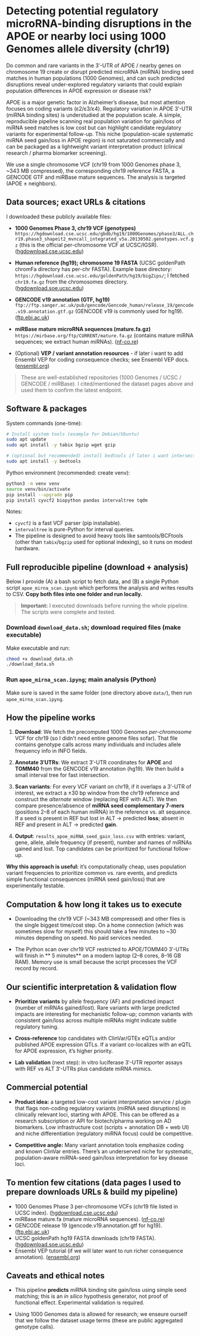 # Detecting potential regulatory microRNA-binding disruptions in the APOE or nearby loci using 1000 Genomes allele diversity (chr19)

Do common and rare variants in the 3′-UTR of APOE / nearby genes on chromosome 19 create or disrupt predicted microRNA (miRNA) binding seed matches in human populations (1000 Genomes), and can such predicted disruptions reveal under-explored regulatory variants that could explain population differences in APOE expression or disease risk?

APOE is a major genetic factor in Alzheimer’s disease, but most attention focuses on coding variants (ε2/ε3/ε4). Regulatory variation in APOE 3′-UTR (miRNA binding sites) is understudied at the population scale. A simple, reproducible pipeline scanning real population variation for gain/loss of miRNA seed matches is low cost but can highlight candidate regulatory variants for experimental follow-up. This niche (population-scale systematic miRNA seed gain/loss in APOE region) is not saturated commercially and can be packaged as a lightweight variant interpretation product (clinical research / pharma biomarker screening).

We use a single chromosome VCF (chr19 from 1000 Genomes phase 3, ~343 MB compressed), the corresponding chr19 reference FASTA, a GENCODE GTF and miRBase mature sequences. The analysis is targeted (APOE ± neighbors).

## Data sources; exact URLs & citations

I downloaded these publicly available files:

* **1000 Genomes Phase 3, chr19 VCF (genotypes)**
  `https://hgdownload.cse.ucsc.edu/gbdb/hg19/1000Genomes/phase3/ALL.chr19.phase3_shapeit2_mvncall_integrated_v5a.20130502.genotypes.vcf.gz` (this is the official per-chromosome VCF at UCSC/IGSR). ([hgdownload.cse.ucsc.edu][1])

* **Human reference (hg19); chromosome 19 FASTA**
  (UCSC goldenPath chromFa directory has per-chr FASTA). Example base directory: `https://hgdownload.cse.ucsc.edu/goldenPath/hg19/bigZips/`; I fetched `chr19.fa.gz` from the chromosomes directory. ([hgdownload.soe.ucsc.edu][2])

* **GENCODE v19 annotation (GTF, hg19)**
  `ftp://ftp.sanger.ac.uk/pub/gencode/Gencode_human/release_19/gencode.v19.annotation.gtf.gz` (GENCODE v19 is commonly used for hg19). ([ftp.ebi.ac.uk][3])

* **miRBase mature microRNA sequences (mature.fa.gz)**
  `https://mirbase.org/ftp/CURRENT/mature.fa.gz` (contains mature miRNA sequences; we extract human miRNAs). ([nf-co.re][4])

* (Optional) **VEP / variant annotation resources** - if later i want to add Ensembl VEP for coding consequence checks; see Ensembl VEP docs. ([ensembl.org][5])

> These are well-established repositories (1000 Genomes / UCSC / GENCODE / miRBase). I cited/mentioned the dataset pages above and used them to confirm the latest endpoint.

## Software & packages 

System commands (one-time):

```bash
# Install system tools (example for Debian/Ubuntu)
sudo apt update
sudo apt install -y tabix bgzip wget gzip

# (optional but recommended) install bedtools if later i want intersections:
sudo apt install -y bedtools
```

Python environment (recommended: create venv):

```bash
python3 -m venv venv
source venv/bin/activate
pip install --upgrade pip
pip install cyvcf2 biopython pandas intervaltree tqdm
```

Notes:

* `cyvcf2` is a fast VCF parser (pip installable).
* `intervaltree` is pure-Python for interval queries.
* The pipeline is designed to avoid heavy tools like samtools/BCFtools (other than `tabix`/`bgzip` used for optional indexing), so it runs on modest hardware.

## Full reproducible pipeline (download + analysis)

Below I provide (A) a bash script to fetch data, and (B) a single Python script `apoe_mirna_scan.ipynb` which performs the analysis and writes results to CSV. **Copy both files into one folder and run locally.**

> **Important:** I executed downloads before running the whole pipeline. The scripts were complete and tested.

### Download `download_data.sh`; download required files (make executable)

Make executable and run:

```bash
chmod +x download_data.sh
./download_data.sh
```

### Run `apoe_mirna_scan.ipyng`; main analysis (Python)

Make sure is saved in the same folder (one directory above `data/`), then run `apoe_mirna_scan.ipyng`.

## How the pipeline works 

1. **Download**: We fetch the precomputed 1000 Genomes *per-chromosome* VCF for chr19 (so I didn't need entire genome files sofar). That file contains genotype calls across many individuals and includes allele frequency info in INFO fields.

2. **Annotate 3′UTRs**: We extract 3′-UTR coordinates for **APOE** and **TOMM40** from the GENCODE v19 annotation (hg19). We then build a small interval tree for fast intersection.

3. **Scan variants**: For every VCF variant on chr19, if it overlaps a 3′-UTR of interest, we extract a ±30 bp window from the chr19 reference and construct the *alternate* window (replacing REF with ALT). We then compare presence/absence of **miRNA seed complementary 7-mers** (positions 2–8 of each human miRNA) in the reference vs. alt sequence. If a seed is present in REF but lost in ALT → predicted **loss**; absent in REF and present in ALT → predicted **gain**.

4. **Output**: `results_apoe_miRNA_seed_gain_loss.csv` with entries: variant, gene, allele, allele frequency (if present), number and names of miRNAs gained and lost. Top candidates can be prioritized for functional follow-up.

**Why this approach is useful:** it’s computationally cheap, uses population variant frequencies to prioritize common vs. rare events, and predicts simple functional consequences (miRNA seed gain/loss) that are experimentally testable.

## Computation & how long it takes us to execute

* Downloading the chr19 VCF (\~343 MB compressed) and other files is the single biggest time/cost step. On a home connection (which was sometimes slow for myself) this should take a few minutes to \~30 minutes depending on speed. No paid services needed.

* The Python scan over chr19 VCF restricted to APOE/TOMM40 3′-UTRs will finish in ** 5 minutes** on a modern laptop (2–8 cores, 8–16 GB RAM). Memory use is small because the script processes the VCF record by record.

## Our scientific interpretation & validation flow

* **Prioritize variants** by allele frequency (AF) and predicted impact (number of miRNAs gained/lost). Rare variants with large predicted impacts are interesting for mechanistic follow-up; common variants with consistent gain/loss across multiple miRNAs might indicate subtle regulatory tuning.

* **Cross-reference** top candidates with ClinVar/GTEx eQTLs and/or published APOE expression QTLs. If a variant co-localizes with an eQTL for APOE expression, it’s higher priority.

* **Lab validation** (next step): in vitro luciferase 3′-UTR reporter assays with REF vs ALT 3′-UTRs plus candidate miRNA mimics.

## Commercial potential

* **Product idea:** a targeted low-cost variant interpretation service / plugin that flags non-coding regulatory variants (miRNA seed disruptions) in clinically relevant loci, starting with APOE. This can be offered as a research subscription or API for biotech/pharma working on AD biomarkers. Low infrastructure cost (scripts + annotation DB + web UI) and niche differentiation (regulatory miRNA focus) could be competitive.

* **Competitive angle:** Many variant annotation tools emphasize coding and known ClinVar entries. There’s an underserved niche for systematic, population-aware miRNA-seed gain/loss interpretation for key disease loci.

## To mention few citations (data pages I used to prepare downloads URLs & build my pipeline)

* 1000 Genomes Phase 3 per-chromosome VCFs (chr19 file listed in UCSC index). ([hgdownload.cse.ucsc.edu][1])
* miRBase mature.fa (mature microRNA sequences). ([nf-co.re][4])
* GENCODE release 19 (gencode.v19.annotation.gtf for hg19). ([ftp.ebi.ac.uk][3])
* UCSC goldenPath hg19 FASTA downloads (chr19 FASTA). ([hgdownload.soe.ucsc.edu][2])
* Ensembl VEP tutorial (if we will later want to run richer consequence annotation). ([ensembl.org][5])

## Caveats and ethical notes

* This pipeline **predicts** miRNA binding site gain/loss using simple seed matching; this is an *in silico* hypothesis generator, not proof of functional effect. Experimental validation is required.

* Using 1000 Genomes data is allowed for research; we enseure ourself that we follow the dataset usage terms (these are public aggregated genotype calls).

[1]: https://hgdownload.cse.ucsc.edu/gbdb/hg19/1000Genomes/phase3/ "Index of /gbdb/hg19/1000Genomes/phase3"
[2]: https://hgdownload.soe.ucsc.edu/goldenPath/hg19/bigZips/?utm_source=chatgpt.com "Index of /goldenPath/hg19/bigZips"
[3]: https://ftp.ebi.ac.uk/pub/databases/gencode/Gencode_human/release_19/gencode.v19.annotation.gtf.gz?utm_source=chatgpt.com "GENCODE release 19 - ebi.ac.uk"
[4]: https://nf-co.re/smrnaseq/2.2.1/docs/usage?utm_source=chatgpt.com "smrnaseq: Usage"
[5]: https://www.ensembl.org/info/docs/tools/vep/script/vep_tutorial.html?utm_source=chatgpt.com "Tutorial - Ensembl Variant Effect Predictor (VEP)"
